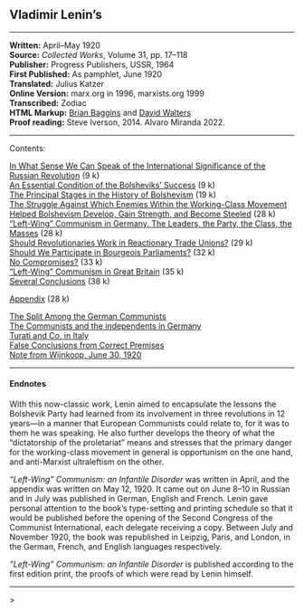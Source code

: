 ## Vladimir Lenin’s

---

**Written:** April–May 1920  
**Source:** *Collected Works*, Volume 31, pp. 17–118  
**Publisher:** Progress Publishers, USSR, 1964  
**First Published:** As pamphlet, June 1920  
**Translated:** Julius Katzer  
**Online Version:** marx.org in 1996, marxists.org 1999  
**Transcribed:** Zodiac  
**HTML Markup:** [Brian Baggins](https://www.marxists.org/admin/volunteers/biographies/bbaggins.htm) and [David Walters](https://www.marxists.org/admin/volunteers/biographies/dwalters.htm)  
**Proof reading:** Steve Iverson, 2014. Alvaro Miranda 2022.

---

Contents:

[In What Sense We Can Speak of the International Significance of the Russian Revolution](https://www.marxists.org/archive/lenin/works/1920/lwc/ch01.htm) (9 k)  
[An Essential Condition of the Bolsheviks’ Success](https://www.marxists.org/archive/lenin/works/1920/lwc/ch02.htm) (9 k)  
[The Principal Stages in the History of Bolshevism](https://www.marxists.org/archive/lenin/works/1920/lwc/ch03.htm) (19 k)  
[The Struggle Against Which Enemies Within the Working-Class Movement  
Helped Bolshevism Develop, Gain Strength, and Become Steeled](https://www.marxists.org/archive/lenin/works/1920/lwc/ch04.htm) (28 k)  
[“Left-Wing” Communism in Germany. The Leaders, the Party, the Class, the Masses](https://www.marxists.org/archive/lenin/works/1920/lwc/ch05.htm) (28 k)  
[Should Revolutionaries Work in Reactionary Trade Unions?](https://www.marxists.org/archive/lenin/works/1920/lwc/ch06.htm) (29 k)  
[Should We Participate in Bourgeois Parliaments?](https://www.marxists.org/archive/lenin/works/1920/lwc/ch07.htm) (32 k)  
[No Compromises?](https://www.marxists.org/archive/lenin/works/1920/lwc/ch08.htm) (33 k)  
[“Left-Wing” Communism in Great Britain](https://www.marxists.org/archive/lenin/works/1920/lwc/ch09.htm) (35 k)  
[Several Conclusions](https://www.marxists.org/archive/lenin/works/1920/lwc/ch10.htm) (38 k)

[Appendix](https://www.marxists.org/archive/lenin/works/1920/lwc/appendix.htm) (28 k)

[The Split Among the German Communists](https://www.marxists.org/archive/lenin/works/1920/lwc/appendix.htm#a1)  
[The Communists and the independents in Germany](https://www.marxists.org/archive/lenin/works/1920/lwc/appendix.htm#a2)  
[Turati and Co. in Italy](https://www.marxists.org/archive/lenin/works/1920/lwc/appendix.htm#a3)  
[False Conclusions from Correct Premises](https://www.marxists.org/archive/lenin/works/1920/lwc/appendix.htm#a4)  
[Note from Wijnkoop, June 30, 1920](https://www.marxists.org/archive/lenin/works/1920/lwc/appendix.htm#a5)

---

#### Endnotes

With this now-classic work, Lenin aimed to encapsulate the lessons the Bolshevik Party had learned from its involvement in three revolutions in 12 years—in a manner that European Communists could relate to, for it was to them he was speaking. He also further develops the theory of what the “dictatorship of the proletariat” means and stresses that the primary danger for the working-class movement in general is opportunism on the one hand, and anti-Marxist ultraleftism on the other.

*“Left-Wing” Communism: an Infantile Disorder* was written in April, and the appendix was written on May 12, 1920. It came out on June 8–10 in Russian and in July was published in German, English and French. Lenin gave personal attention to the book’s type-setting and printing schedule so that it would be published before the opening of the Second Congress of the Communist International, each delegate receiving a copy. Between July and November 1920, the book was republished in Leipzig, Paris, and London, in the German, French, and English languages respectively.

*“Left-Wing” Communism: an Infantile Disorder* is published according to the first edition print, the proofs of which were read by Lenin himself.

---

\>